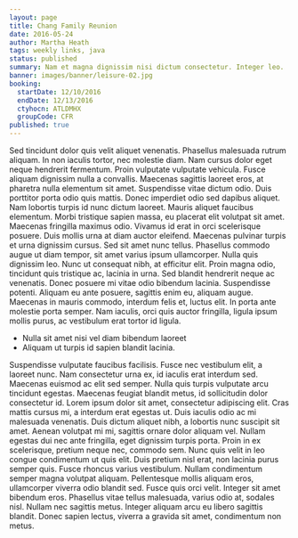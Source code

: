 ```yaml
---
layout: page
title: Chang Family Reunion
date: 2016-05-24
author: Martha Heath
tags: weekly links, java
status: published
summary: Nam et magna dignissim nisi dictum consectetur. Integer leo.
banner: images/banner/leisure-02.jpg
booking:
  startDate: 12/10/2016
  endDate: 12/13/2016
  ctyhocn: ATLDMHX
  groupCode: CFR
published: true
---
```

Sed tincidunt dolor quis velit aliquet venenatis. Phasellus malesuada rutrum aliquam. In non iaculis tortor, nec molestie diam. Nam cursus dolor eget neque hendrerit fermentum. Proin vulputate vulputate vehicula. Fusce aliquam dignissim nulla a convallis. Maecenas sagittis laoreet eros, at pharetra nulla elementum sit amet. Suspendisse vitae dictum odio. Duis porttitor porta odio quis mattis. Donec imperdiet odio sed dapibus aliquet. Nam lobortis turpis id nunc dictum laoreet. Mauris aliquet faucibus elementum. Morbi tristique sapien massa, eu placerat elit volutpat sit amet. Maecenas fringilla maximus odio. Vivamus id erat in orci scelerisque posuere.
Duis mollis urna at diam auctor eleifend. Maecenas pulvinar turpis et urna dignissim cursus. Sed sit amet nunc tellus. Phasellus commodo augue ut diam tempor, sit amet varius ipsum ullamcorper. Nulla quis dignissim leo. Nunc ut consequat nibh, at efficitur elit. Proin magna odio, tincidunt quis tristique ac, lacinia in urna. Sed blandit hendrerit neque ac venenatis. Donec posuere mi vitae odio bibendum lacinia. Suspendisse potenti. Aliquam eu ante posuere, sagittis enim eu, aliquam augue. Maecenas in mauris commodo, interdum felis et, luctus elit. In porta ante molestie porta semper. Nam iaculis, orci quis auctor fringilla, ligula ipsum mollis purus, ac vestibulum erat tortor id ligula.

* Nulla sit amet nisi vel diam bibendum laoreet
* Aliquam ut turpis id sapien blandit lacinia.

Suspendisse vulputate faucibus facilisis. Fusce nec vestibulum elit, a laoreet nunc. Nam consectetur urna ex, id iaculis erat interdum sed. Maecenas euismod ac elit sed semper. Nulla quis turpis vulputate arcu tincidunt egestas. Maecenas feugiat blandit metus, id sollicitudin dolor consectetur id. Lorem ipsum dolor sit amet, consectetur adipiscing elit. Cras mattis cursus mi, a interdum erat egestas ut. Duis iaculis odio ac mi malesuada venenatis. Duis dictum aliquet nibh, a lobortis nunc suscipit sit amet. Aenean volutpat mi mi, sagittis ornare dolor aliquam vel. Nullam egestas dui nec ante fringilla, eget dignissim turpis porta. Proin in ex scelerisque, pretium neque nec, commodo sem. Nunc quis velit in leo congue condimentum ut quis elit. Duis pretium nisl erat, non lacinia purus semper quis.
Fusce rhoncus varius vestibulum. Nullam condimentum semper magna volutpat aliquam. Pellentesque mollis aliquam eros, ullamcorper viverra odio blandit sed. Fusce quis orci velit. Integer sit amet bibendum eros. Phasellus vitae tellus malesuada, varius odio at, sodales nisl. Nullam nec sagittis metus. Integer aliquam arcu eu libero sagittis blandit. Donec sapien lectus, viverra a gravida sit amet, condimentum non metus.
